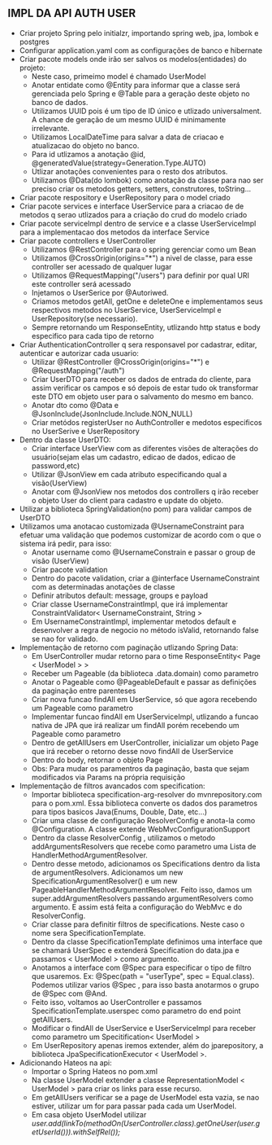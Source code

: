 ## IMPL DA API AUTH USER
- Criar projeto Spring pelo initialzr, importando spring web, jpa, lombok e postgres
- Configurar application.yaml com as configurações de banco e hibernate
- Criar pacote models onde irão ser salvos os modelos(entidades) do projeto:
    - Neste caso, primeimo model é chamado UserModel
    - Anotar entidate como @Entity para informar que a classe será gerenciada pelo Spring e @Table para a geração deste objeto no banco de dados.
    - Utilizamos UUID pois é um tipo de ID único e utlizado universalment. A chance de geração de um mesmo UUID é minimamente irrelevante.
    - Utilizamos LocalDateTime para salvar a data de criacao e atualizacao do objeto no banco.
    - Para id utlizamos a anotação @id, @generatedValue(strategy=Generation.Type.AUTO)
    - Utlizar anotações convenientes para o resto dos atributos.
    - Utilizamos @Data(do lombok) como anotação da classe para nao ser preciso criar os metodos getters, setters, construtores, toString...
- Criar pacote respository e UserRepository para o model criado
- Criar pacote services e interface UserService para a criacao de de metodos q serao utlizados para a criação do crud do modelo criado
- Criar pacote serviceImpl dentro de service e a classe UserServiceImpl para a implementacao dos metodos da interface Service
- Criar pacote controllers e UserController
    - Utilizamos @RestController para o spring gerenciar como um Bean
    - Utilizamos @CrossOrigin(origins="*") a nivel de classe, para esse controller ser acessado de qualquer lugar
    - Utilizamos @RequestMapping("/users") para definir por qual URI este controller será acessado
    - Injetamos o UserSerice por @Autoriwed.
    - Criamos metodos getAll, getOne e deleteOne e implementamos seus respectivos metodos no UserService, UserServiceImpl e UserRepository(se necessario).
    - Sempre retornando um ResponseEntity, utlizando http status e body especifico para cada tipo de retorno
- Criar AuthenticationController q sera responsavel por cadastrar, editar, autenticar e autorizar cada usuario:
    - Utilizar @RestController @CrossOrigin(origins="*") e @RequestMapping("/auth")
    - Criar UserDTO para receber os dados de entrada do cliente, para assim verificar os campos e só depois de estar tudo ok transformar este DTO em objeto user para o salvamento do mesmo em banco.
    - Anotar dto como @Data e @JsonInclude(JsonInclude.Include.NON_NULL)
    - Criar metódos registerUser no AuthController e medotos especificos no UserSerive e UserRepository
- Dentro da classe UserDTO:
     -  Criar interface UserView com as diferentes visões de alterações do usuário(sejam elas um cadastro, edicao de dados, edicao de password,etc)
     -  Utilizar @JsonView em cada atributo especificando qual a visão(UserView) 
     - Anotar com @JsonView nos metodos dos controllers q irão receber o objeto User do client para cadastro e update do objeto.
- Utilizar a biblioteca SpringValidation(no pom) para validar campos de UserDTO
- Utilizamos uma anotacao customizada @UsernameConstraint para efetuar uma validação que podemos customizar de acordo com o que o sistema irá pedir, para isso:
    - Anotar username como @UsernameConstrain e passar o group de visão (UserView)
    - Criar pacote validation
    - Dentro do pacote validation, criar a @interface UsernameConstraint com as determinadas anotações de classe
    - Definir atributos default: message, groups e payload
    - Criar classe UsernameConstraintImpl, que irá implementar ConstraintValidator< UsernameConstraint, String >
    - Em UsernameConstraintImpl, implementar metodos default e desenvolver a regra de negocio no método isValid, retornando false se nao for validado.
- Implementação de retorno com paginação utlizando Spring Data:
    - Em UserController mudar retorno para o time ResponseEntity< Page < UserModel > >
    - Receber um Pageable (da biblioteca .data.domain) como parametro
    - Anotar o Pageable como @PageableDefault e passar as definições da paginação entre parenteses
    - Criar nova funcao findAll em UserService, só que agora recebendo um Pageable como parametro
    - Implementar funcao findAll em UserServiceImpl, utlizando a funcao nativa de JPA que irá realizar um findAll porém recebendo um Pageable como parametro
    - Dentro de getAllUsers em UserController, inicializar um objeto Page que irá receber o retorno desse novo findAll de UserService
    - Dentro do body, retornar o objeto Page
    - Obs: Para mudar os paramentros da paginação, basta que sejam modificados via Params na própria requisição
- Implementação de filtros avancados com specification:
    - Importar biblioteca specification-arg-resolver do mvnrepository.com para o pom.xml. Essa biblioteca converte os dados dos parametros para tipos basicos Java(Enums, Double, Date, etc...)
    - Criar uma classe de configuração ResolverConfig e anota-la como @Configuration. A classe extende WebMvcConfigurationSupport
    - Dentro da classe ResolverConfig , utilizamos o metodo addArgumentsResolvers que recebe como parametro uma Lista de HandlerMethodArgumentResolver.
    - Dentro desse metodo, adicionamos os Specifications dentro da lista de argumentResolvers. Adicionamos um new SpecificationArgumentResolver() e um new PageableHandlerMethodArgumentResolver. Feito isso, damos um super.addArgumentResolvers passando argumentResolvers como argumento. E assim está feita a configuração do WebMvc e do ResolverConfig.
    - Criar classe para definitir filtros de specifications. Neste caso o nome sera SpecificationTemplate.
    - Dentro da classe SpecificationTemplate definimos uma interface que se chamará UserSpec e extenderá Specification do data.jpa e passamos < UserModel > como argumento.
    - Anotamos a interface com @Spec para especificar o tipo de filtro que usaremos. Ex: @Spec(path = "userType", spec = Equal.class). Podemos utilizar varios @Spec , para isso basta anotarmos o grupo de @Spec com @And.
    - Feito isso, voltamos ao UserController e passamos SpecificationTemplate.userspec como parametro do end point getAllUsers.
    - Modificar o findAll de UserService e UserServiceImpl para receber como parametro um Specitification< UserModel >
    - Em UserRepository apenas iremos extender, além do jparepository, a biblioteca JpaSpecificationExecutor < UserModel >.
- Adicionando Hateos na api:
    - Importar o Spring Hateos no pom.xml
    - Na classe UserModel extender a classe RepresentationModel < UserModel > para criar os links para esse recurso.
    - Em getAllUsers verificar se a page de UserModel esta vazia, se nao estiver, utilizar um for para passar pada cada um UserModel.
    - Em casa objeto UserModel utilizar _user.add(linkTo(methodOn(UserController.class).getOneUser(user.getUserId())).withSelfRel());_
    